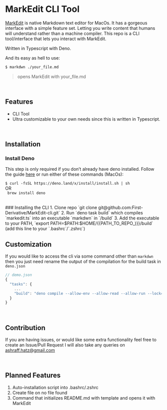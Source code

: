 MarkEdit CLI Tool
========

[MarkEdit](https://apps.apple.com/us/app/markedit-for-markdown/id1669953820?mt=12) is native Markdown text editor for MacOs. It has a gorgeous interface with a simple feature set. Letting you write content that humans will understand rather than a machine compiler. This repo is a CLI tool/interface that lets you interact with MarkEdit. 

Written in Typescript with Deno. 

And its easy as hell to use:

```bash
$ markdwn ./your_file.md
```

> opens MarkEdit with your_file.md

<br/>

Features
--------

- CLI Tool
- Ultra customizable to your own needs since this is written in Typescript.

<br/>

Installation
------------
### Install Deno
This step is only required if you don’t already have deno installed. Follow the guide [here](https://deno.land/manual@v1.32.5/getting_started/installation) or run either of these commands (MacOs):

`$ curl -fsSL https://deno.land/x/install/install.sh | sh`
<br/>OR<br/>
` brew install deno`

<br/>
### Installing the CLI 
1. Clone repo `git clone git@github.com:First-Derivative/MarkEdit-cli.git`
2. Run `deno task build` which compiles `markedit.ts` into an executable `markdwn` in `/build`
3. Add the executable to your PATH, `export PATH=$PATH:$HOME/{{PATH_TO_REPO_)}}/build` (add this line to your `.bashrc`/`.zshrc`)

<br/>

Customization
-------------

If you would like to access the cli via some command other than `markdwn` then you just need rename the output of the compilation for the build task in `deno.json`
```javascript
// demo.json 
{
  "tasks": {
 	...
    "build": "deno compile --allow-env --allow-read --allow-run --lock=deno.lock -o build/{{NAME_OF_OUTPUT}} markedit.ts"
  }
}
```
<br/>

Contribution
------------
If you are having issues, or would like some extra functionality feel free to create an Issue/Pull Request
I will also take any queries on ashraff.hatz@gmail.com

<br/>

Planned Features
----------------
1. Auto-installation script into .bashrc/.zshrc
2. Create file on no file found
3. Command that initializes README.md with template and opens it with MarkEdit